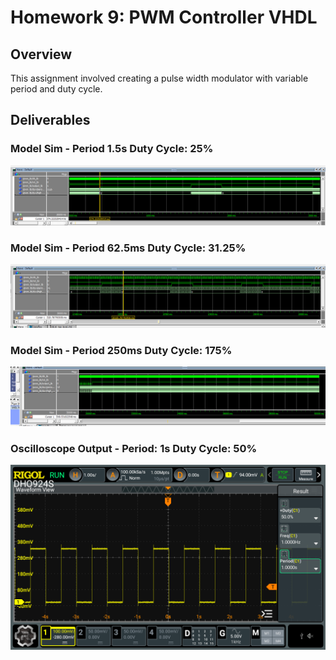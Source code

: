 # Homework 9: PWM Controller VHDL

## Overview

This assignment involved creating a pulse width modulator with variable period and duty cycle.

## Deliverables

### Model Sim - Period 1.5s		Duty Cycle: 25%
![A screenshot of a awesome working program](assets/Kirkland_Homework09_PWM01.png)

### Model Sim - Period 62.5ms		Duty Cycle: 31.25%
![A screenshot of a awesome working program](assets/Kirkland_Homework09_PWM02.png)

### Model Sim - Period 250ms		Duty Cycle: 175%
![A screenshot of a awesome working program](assets/Kirkland_Homework09_PWM03.png)

### Oscilloscope Output - Period: 1s	Duty Cycle: 50%
![A screenshot of a awesome working program](assets/Kirkland_Homework09_Scope.png)
